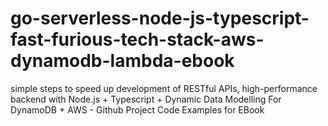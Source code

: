 # go-serverless-node-js-typescript-fast-furious-tech-stack-aws-dynamodb-lambda-ebook
simple steps to speed up development of RESTful APIs, high-performance backend with Node.js + Typescript + Dynamic Data Modelling For DynamoDB + AWS - Github Project Code Examples for EBook
